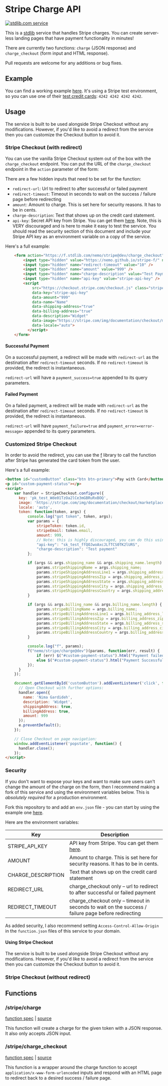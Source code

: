 # Stripe Charge API
[![stdlib.com service](https://img.shields.io/badge/stdlib-0.1.0-green.svg?raw=true "stdlib.com service")](https://stdlib.com/services/nemo/stripe)

This is a [stdlib](https://stdlib.com) service that handles Stripe charges. You can create server-less landing pages that have payment functionality in minutes!

There are currently two functions: `charge` (JSON response) and `charge_checkout` (form input and HTML response).

Pull requests are welcome for any additions or bug fixes.

## Example

You can find a working example [here](https://nemo.github.com/stripe-f). It's using a Stripe test environment, so you can use one of their [test credit cards](https://stripe.com/docs/testing#cards): `4242 4242 4242 4242`.

## Usage

The service is built to be used alongside Stripe Checkout without any modifications. However, if you'd like to avoid a redirect from the service then you can customize the Checkout button to avoid it.

### Stripe Checkout (with redirect)

You can use the vanilla Stripe Checkout system out of the box with the `charge_checkout` endpoint. You can put the URL of the `charge_checkout` endpoint in the `action` parameter of the form:

There are a few hidden inputs that need to be set for the function:

- `redirect-url`: Url to redirect to after successful or failed payment
- `redirect-timeout`: Timeout in seconds to wait on the success / failure page before redirecting
- `amount`: Amount to charge. This is set here for security reasons. It has to be in cents.
- `charge-description`: Text that shows up on the credit card statement.
- `api-key`: Secret API key from Stripe. You can get them [here](https://dashboard.stripe.com/account/apikeys). Note, this is VERY discouraged and is here to make it easy to test the service. You should read the security section of this document and include your Stripe API key as an environment variable on a copy of the service.

Here's a full example:

```html
    <form action="https://f.stdlib.com/nemo/stripe@dev/charge_checkout" method="POST">
        <input type="hidden" value="https://nemo.github.io/stripe-f/" name="redirect-url" />
        <input type="hidden" name="redirect-timeout" value="10" />
        <input type="hidden" name="amount" value="999" />
        <input type="hidden" name="charge-description" value="Test Payment" />
        <input type="hidden" name="api-key" value="stripe-api-key" />
        <script
            src="https://checkout.stripe.com/checkout.js" class="stripe-button"
            data-key="stripe-api-key"
            data-amount="999"
            data-name="Name"
            data-shipping-address="true"
            data-billing-address="true"
            data-description="Widget"
            data-image="https://stripe.com/img/documentation/checkout/marketplace.png"
            data-locale="auto">
          </script>
    </form>
```

#### Successful Payment
On a successful payment, a redirect will be made with `redirect-url` as the destination after `redirect-timeout` seconds. If no `redirect-timeout` is provided, the redirect is instantaneous.

`redirect-url` will have a `payment_success=true` appended to its query parameters.

#### Failed Payment
On a failed payment, a redirect will be made with `redirect-url` as the destination after `redirect-timeout` seconds. If no `redirect-timeout` is provided, the redirect is instantaneous.

`redirect-url` will have `payment_failure=true` and `payment_error=<error-message>` appended to its query parameters.


### Customized Stripe Checkout

In order to avoid the redirect, you can use the <a href="https://github.com/poly/f">f</a> library to call the function after Stripe has generated the card token from the user.

Here's a full example:

```html
<button id="customButton" class="btn btn-primary">Pay with Card</button>
<p id="custom-payment-status"></p>
<script>
    var handler = StripeCheckout.configure({
      key: 'pk_test_Wde01TzOa2lCe3mGBRuRxBOQ',
      image: 'https://stripe.com/img/documentation/checkout/marketplace.png',
      locale: 'auto',
      token: function(token, args) {
          console.log("got token", token, args);
          var params = {
              stripeToken: token.id,
              stripeEmail: token.email,
              amount: 999,
              // Note: this is highly discouraged, you can do this using environment variables
              "api-key": "sk_test_ffQOJwoAxcJLfTCS0TK2lURS",
              "charge-description": "Test payment"
          };

          if (args && args.shipping_name && args.shipping_name.length) {
              params.stripeShippingName = args.shipping_name;
              params.stripeShippingAddressLine1 = args.shipping_address_line1;
              params.stripeShippingAddressZip = args.shipping_address_zip;
              params.stripeShippingAddressState = args.shipping_address_state;
              params.stripeShippingAddressCity = args.shipping_address_city;
              params.stripeShippingAddressCountry = args.shipping_address_country;
          }

          if (args && args.billing_name && args.billing_name.length) {
              params.stripeBillingName = args.billing_name;
              params.stripeBillingAddressLine1 = args.billing_address_line1;
              params.stripeBillingAddressZip = args.billing_address_zip;
              params.stripeBillingAddressState = args.billing_address_state;
              params.stripeBillingAddressCity = args.billing_address_city;
              params.stripeBillingAddressCountry = args.billing_address_country;
          }

          console.log("f", params);
          f("nemo/stripe/charge@dev")(params, function(err, result) {
              if (err) $("#custom-payment-status").html("Payment failed: " + err);
              else $("#custom-payment-status").html("Payment Successful!");
          });
      }
    });

    document.getElementById('customButton').addEventListener('click', function(e) {
      // Open Checkout with further options:
      handler.open({
        name: 'Nima Gardideh',
        description: 'Widget',
        shippingAddress: true,
        billingAddress: true,
        amount: 999
      });
      e.preventDefault();
    });

    // Close Checkout on page navigation:
    window.addEventListener('popstate', function() {
      handler.close();
    });
</script>
```

### Security

If you don't want to expose your keys and want to make sure users can't change the amount of the charge on the form, then I recommend making a fork of this service and using the environment variables below. This is *absolutely required* for a production environment.

Fork this repository to and add an `env.json` file - you can start by using the example one [here](https://github.com/nemo/stripe-f//blob/master/env.json-example).

Here are the environment variables:

| Key | Description |
| --- | ----------- |
| STRIPE_API_KEY | API key from Stripe. You can get them [here](https://dashboard.stripe.com/account/apikeys). |
| AMOUNT | Amount to charge. This is set here for security reasons. It has to be in cents. |
| CHARGE_DESCRIPTION | Text that shows up on the credit card statement |
| REDIRECT_URL | charge_checkout only – url to redirect to after successful or failed payment |
| REDIRECT_TIMEOUT | charge_checkout only – timeout in seconds to wait on the success / failure page before redirecting |

As added security, I also recommend setting `Access-Control-Allow-Origin` in the `function.json` files of this service to your domain.

#### Using Stripe Checkout

The service is built to be used alongside Stripe Checkout without any modifications. However, if you'd like to avoid a redirect from the service then you can customize the Checkout button to avoid it.

### Stripe Checkout (without redirect)

## Functions
### /stripe/charge
[function spec](https://github.com/nemo/stripe-f//blob/master/f/charge/function.json) | [source](https://github.com/nemo/stripe-f//blob/master/f/charge/index.js)

This function will create a charge for the given token with a JSON response. It also only accepts JSON input.

### /stripe/charge_checkout
[function spec](https://github.com/nemo/stripe-f//blob/master/f/charge_checkout/function.json) | [source](https://github.com/nemo/stripe-f//blob/master/f/charge_checkout/index.js)

This function is a wrapper around the charge function to accept `application/x-www-form-urlencoded` inputs and respond with an HTML page to redirect back to a desired success / failure page.
